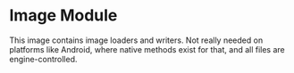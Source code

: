 # Image Module

This image contains image loaders and writers.
Not really needed on platforms like Android, where native methods exist for that, and
all files are engine-controlled.